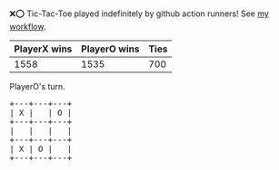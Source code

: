 :x::o: Tic-Tac-Toe played indefinitely by github action runners! See [my workflow](.github/workflows/play.yaml).

|PlayerX wins|PlayerO wins|Ties|
|-|-|-|
|1558|1535|700|

PlayerO's turn.

<pre>
+---+---+---+
| X |   | O |
+---+---+---+
|   |   |   |
+---+---+---+
| X | O |   |
+---+---+---+
</pre>